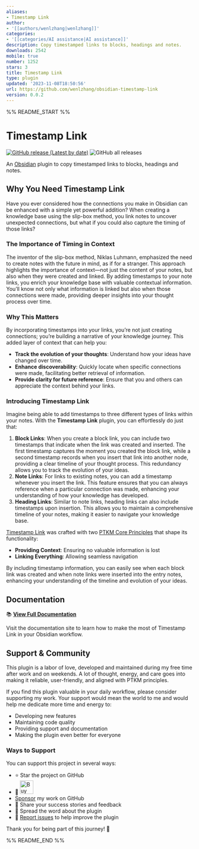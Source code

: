 ```yaml
---
aliases:
- Timestamp Link
author:
- '[[authors/wenlzhang|wenlzhang]]'
categories:
- '[[categories/AI assistance|AI assistance]]'
description: Copy timestamped links to blocks, headings and notes.
downloads: 2542
mobile: true
number: 1252
stars: 3
title: Timestamp Link
type: plugin
updated: '2023-11-08T18:50:56'
url: https://github.com/wenlzhang/obsidian-timestamp-link
version: 0.0.2
---
```


%% README_START %%

# Timestamp Link

[![GitHub release (Latest by date)](https://img.shields.io/github/v/release/wenlzhang/obsidian-timestamp-link)](https://github.com/wenlzhang/obsidian-timestamp-link/releases) ![GitHub all releases](https://img.shields.io/github/downloads/wenlzhang/obsidian-timestamp-link/total?color=success)

An [Obsidian](https://obsidian.md/) plugin to copy timestamped links to blocks, headings and notes.

## Why You Need Timestamp Link

Have you ever considered how the connections you make in Obsidian can be enhanced with a simple yet powerful addition? When creating a knowledge base using the slip-box method, you link notes to uncover unexpected connections, but what if you could also capture the timing of those links?

### The Importance of Timing in Context

The inventor of the slip-box method, Niklas Luhmann, emphasized the need to create notes with the future in mind, as if for a stranger. This approach highlights the importance of context—not just the content of your notes, but also when they were created and linked. By adding timestamps to your note links, you enrich your knowledge base with valuable contextual information. You’ll know not only what information is linked but also when those connections were made, providing deeper insights into your thought process over time.

### Why This Matters

By incorporating timestamps into your links, you’re not just creating connections; you’re building a narrative of your knowledge journey. This added layer of context that can help you:

- **Track the evolution of your thoughts**: Understand how your ideas have changed over time.
- **Enhance discoverability**: Quickly locate when specific connections were made, facilitating better retrieval of information.
- **Provide clarity for future reference**: Ensure that you and others can appreciate the context behind your links.

### Introducing Timestamp Link

Imagine being able to add timestamps to three different types of links within your notes. With the **Timestamp Link** plugin, you can effortlessly do just that:

1. **Block Links**: When you create a block link, you can include two timestamps that indicate when the link was created and inserted. The first timestamp captures the moment you created the block link, while a second timestamp records when you insert that link into another node, providing a clear timeline of your thought process. This redundancy allows you to track the evolution of your ideas.
2. **Note Links**: For links to existing notes, you can add a timestamp whenever you insert the link. This feature ensures that you can always reference when a particular connection was made, enhancing your understanding of how your knowledge has developed.
3. **Heading Links**: Similar to note links, heading links can also include timestamps upon insertion. This allows you to maintain a comprehensive timeline of your notes, making it easier to navigate your knowledge base.

[Timestamp Link](https://exp.ptkm.net/obsidian-timestamp-link) was crafted with two [PTKM Core Principles](https://exp.ptkm.net/ptkm-core-principles) that shape its functionality:

- **Providing Context**: Ensuring no valuable information is lost
- **Linking Everything**: Allowing seamless navigation

By including timestamp information, you can easily see when each block link was created and when note links were inserted into the entry notes, enhancing your understanding of the timeline and evolution of your ideas.

## Documentation

📚 **[View Full Documentation](https://exp.ptkm.net/obsidian-timestamp-link)**

Visit the documentation site to learn how to make the most of Timestamp Link in your Obsidian workflow.

## Support & Community

This plugin is a labor of love, developed and maintained during my free time after work and on weekends. A lot of thought, energy, and care goes into making it reliable, user-friendly, and aligned with PTKM principles.

If you find this plugin valuable in your daily workflow, please consider supporting my work. Your support would mean the world to me and would help me dedicate more time and energy to:

- Developing new features
- Maintaining code quality
- Providing support and documentation
- Making the plugin even better for everyone

### Ways to Support

You can support this project in several ways:

- ⭐ Star the project on GitHub
- 💝 <a href='https://ko-fi.com/C0C66C1TB' target='_blank'><img height='36' style='border:0px;height:36px;' src='https://storage.ko-fi.com/cdn/kofi1.png?v=3' border='0' alt='Buy Me a Coffee' /></a>
- [Sponsor](https://github.com/sponsors/wenlzhang) my work on GitHub
- 💌 Share your success stories and feedback
- 📢 Spread the word about the plugin
- 🐛 [Report issues](https://github.com/wenlzhang/obsidian-timestamp-link/issues) to help improve the plugin

Thank you for being part of this journey! 🙏


%% README_END %%